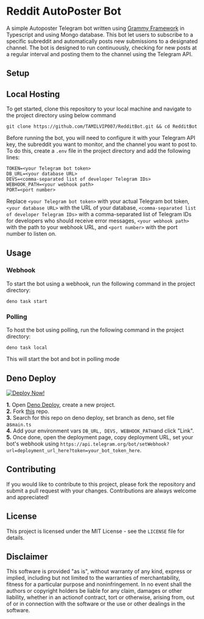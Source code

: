 <h1>Reddit AutoPoster Bot</h1>
A simple Autoposter Telegram bot written using <a href="https://grammy.dev">Grammy Framework</a> in Typescript and using Mongo database. This bot let users to subscribe to a specific subreddit and automatically posts new submissions to a designated channel. The bot is designed to run continuously, checking for new posts at a regular interval and posting them to the channel using the Telegram API.

<h2>Setup</h2>

<h2>Local Hosting</h2>

<p>To get started, clone this repository to your local machine and navigate to the project directory using below command</p>

<pre><code>git clone https://github.com/TAMILVIP007/RedditBot.git && cd RedditBot</code></pre>

<p>Before running the bot, you will need to configure it with your Telegram API key, the subreddit you want to monitor, and the channel you want to post to. To do this, create a <code>.env</code> file in the project directory and add the following lines:</p>

<pre><code>TOKEN=&lt;your Telegram bot token&gt;
DB_URL=&lt;your database URL&gt;
DEVS=&lt;comma-separated list of developer Telegram IDs&gt;
WEBHOOK_PATH=&lt;your webhook path&gt;
PORT=&lt;port number&gt;</code></pre>

<p>Replace <code>&lt;your Telegram bot token&gt;</code> with your actual Telegram bot token, <code>&lt;your database URL&gt;</code> with the URL of your database, <code>&lt;comma-separated list of developer Telegram IDs&gt;</code> with a comma-separated list of Telegram IDs for developers who should receive error messages, <code>&lt;your webhook path&gt;</code> with the path to your webhook URL, and <code>&lt;port number&gt;</code> with the port number to listen on.</p>

<h2>Usage</h2>

<h3>Webhook</h3>
<p>To start the bot using a webhook, run the following command in the project directory:</p>

<pre><code>deno task start</code></pre>

<h3>Polling </h3>
<p>To host the bot using polling, run the following command in the project directory:</p>

<pre><code>deno task local </code></pre>

<p>This will start the bot and bot in polling mode </p>

<h2>Deno Deploy</h2>

[![Deploy Now!](https://img.shields.io/badge/Deploy%20Now-Deno%20Deploy-blue?style=for-the-badge&logo=deno)](https://dash.deno.com/new?url=https://raw.githubusercontent.com/TAMILVIP007/RedditBot/blob/main/main.ts&env=DB_URL,DEVS,WEBHOOK_PATH)


<p>
<b>1.</b> Open <a href="https://dash.deno.com">Deno Deploy</a>, create a new project.<br>
<b>2.</b> Fork <a href="https://github.com/TAMILVIP007/RedditBot.git">this</a> repo.<br>
<b>3.</b> Search for this repo on deno deploy, set branch as deno, set file as<code>main.ts</code><br>
<b>4.</b> Add your environment vars <code>DB_URL, DEVS, WEBHOOK_PATH</code>and click "Link".<br>
<b>5.</b> Once done, open the deployment page, copy deployment URL, set your bot's webhook using
    <code>https://api.telegram.org/bot<your_bot_token_here>/setWebhook?url=deployment_url_here?token=your_bot_token_here</code>.<br>
</p>

<h2>Contributing</h2>
<p>If you would like to contribute to this project, please fork the repository and submit a pull request with your changes. Contributions are always welcome and appreciated!</p>

<h2>License</h2>
<p>This project is licensed under the MIT License - see the <code>LICENSE</code> file for details.</p>

<h2>Disclaimer</h2>
<p>This software is provided "as is", without warranty of any kind, express or implied, including but not limited to the warranties of merchantability, fitness for a particular purpose and noninfringement. In no event shall the authors or copyright holders be liable for any claim, damages or other liability, whether in an actionof contract, tort or otherwise, arising from, out of or in connection with the software or the use or other dealings in the software.</p>
